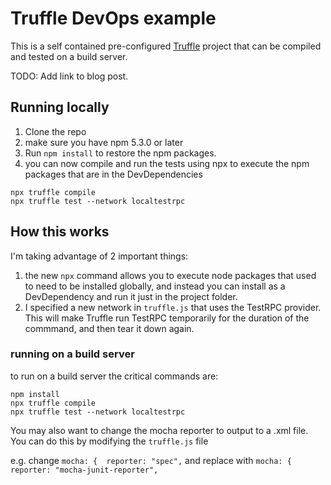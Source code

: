 # Truffle DevOps example

This is a self contained pre-configured [Truffle](http://TruffleFramework.com) project that can be compiled and tested on a build server.

TODO: Add link to blog post.

## Running locally

1. Clone the repo
2. make sure you have npm 5.3.0 or later
3. Run `npm install` to restore the npm packages. 
4. you can now compile and run the tests using npx to execute the npm packages that are in the DevDependencies

```
npx truffle compile
npx truffle test --network localtestrpc
```

## How this works

I'm taking advantage of 2 important things:

1. the new `npx` command allows you to execute node packages that used to need to be installed globally, and instead you can install as a DevDependency and run it just in the project folder.
2. I specified a new network in `truffle.js` that uses the TestRPC provider. This will make Truffle run TestRPC temporarily for the duration of the commmand, and then tear it down again.

### running on a build server

to run on a build server the critical commands are:

```
npm install
npx truffle compile
npx truffle test --network localtestrpc
```

You may also want to change the mocha reporter to output to a .xml file. You can do this by modifying the `truffle.js` file

e.g. change `mocha: {  reporter: "spec",` and replace with `mocha: {  reporter: "mocha-junit-reporter",`